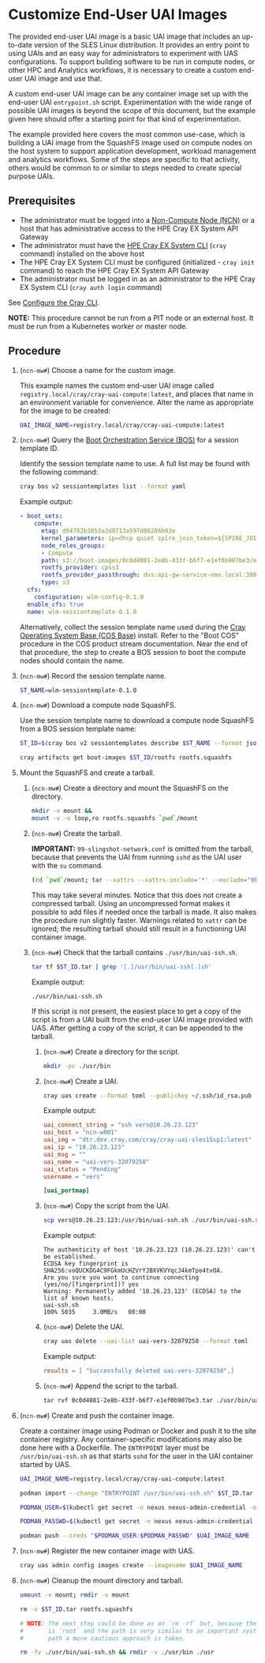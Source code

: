 # Customize End-User UAI Images

The provided end-user UAI image is a basic UAI image that includes an up-to-date version of the SLES Linux distribution. It provides an entry point to using UAIs and an easy way for administrators to experiment with UAS configurations.
To support building software to be run in compute nodes, or other HPC and Analytics workflows, it is necessary to create a custom end-user UAI image and use that.

A custom end-user UAI image can be any container image set up with the end-user UAI `entrypoint.sh` script.
Experimentation with the wide range of possible UAI images is beyond the scope of this document, but the example given here should offer a starting point for that kind of experimentation.

The example provided here covers the most common use-case, which is building a UAI image from the SquashFS image used on compute nodes on the host system to support application development, workload management and analytics workflows.
Some of the steps are specific to that activity, others would be common to or similar to steps needed to create special purpose UAIs.

## Prerequisites

* The administrator must be logged into a [Non-Compute Node (NCN)](../../glossary.md#non-compute-node-ncn) or a host that has administrative access to the HPE Cray EX System API Gateway
* The administrator must have the [HPE Cray EX System CLI](../../glossary.md#cray-cli-cray) (`cray` command) installed on the above host
* The HPE Cray EX System CLI must be configured (initialized - `cray init` command) to reach the HPE Cray EX System API Gateway
* The administrator must be logged in as an administrator to the HPE Cray EX System CLI (`cray auth login` command)

See [Configure the Cray CLI](../configure_cray_cli.md).

**NOTE:** This procedure cannot be run from a PIT node or an external host. It must be run from a Kubernetes worker or master node.

## Procedure

1. (`ncn-mw#`) Choose a name for the custom image.

     This example names the custom end-user UAI image called `registry.local/cray/cray-uai-compute:latest`, and places that name in an environment variable for convenience. Alter the name as appropriate for the image to be created:

    ```bash
    UAI_IMAGE_NAME=registry.local/cray/cray-uai-compute:latest
    ```

1. (`ncn-mw#`) Query the [Boot Orchestration Service (BOS)](../../glossary.md#boot-orchestration-service-bos) for a session template ID.

    Identify the session template name to use. A full list may be found with the following command:

    ```bash
    cray bos v2 sessiontemplates list --format yaml
    ```

    Example output:

    ```yaml
    - boot_sets:
        compute:
          etag: d54782b3853a2d8713a597d80286b93e
          kernel_parameters: ip=dhcp quiet spire_join_token=${SPIRE_JOIN_TOKEN}
          node_roles_groups:
          - Compute
          path: s3://boot-images/0c0d4081-2e8b-433f-b6f7-e1ef0b907be3/manifest.json
          rootfs_provider: cpss3
          rootfs_provider_passthrough: dvs:api-gw-service-nmn.local:300:nmn0
          type: s3
      cfs:
        configuration: wlm-config-0.1.0
      enable_cfs: true
      name: wlm-sessiontemplate-0.1.0
    ```

    Alternatively, collect the session template name used during the [Cray Operating System Base (COS Base)](../../glossary.md#cray-operating-system-base-cos-base) install.
    Refer to the "Boot COS" procedure in the COS product stream documentation.
    Near the end of that procedure, the step to create a BOS session to boot the compute nodes should contain the name.

1. (`ncn-mw#`) Record the session template name.

    ```bash
    ST_NAME=wlm-sessiontemplate-0.1.0
    ```

1. (`ncn-mw#`) Download a compute node SquashFS.

    Use the session template name to download a compute node SquashFS from a BOS session template name:

    ```bash
    ST_ID=$(cray bos v2 sessiontemplates describe $ST_NAME --format json | jq -r '.boot_sets.compute.path' | awk -F/ '{print $4}')

    cray artifacts get boot-images $ST_ID/rootfs rootfs.squashfs
    ```

1. Mount the SquashFS and create a tarball.

    1. (`ncn-mw#`) Create a directory and mount the SquashFS on the directory.

        ```bash
        mkdir -v mount && 
        mount -v -o loop,ro rootfs.squashfs `pwd`/mount
        ```

    1. (`ncn-mw#`) Create the tarball.

        **IMPORTANT:** `99-slingshot-network.conf` is omitted from the tarball, because that prevents the UAI from running `sshd` as the UAI user with the `su` command.

        ```bash
        (cd `pwd`/mount; tar --xattrs --xattrs-include='*' --exclude="99-slingshot-network.conf" -cf "../$ST_ID.tar" .) 2> /dev/null
        ```

        This may take several minutes. Notice that this does not create a compressed tarball. Using an uncompressed format makes it possible to add files if needed once the tarball is made.
        It also makes the procedure run slightly faster. Warnings related to `xattr` can be ignored; the resulting tarball should still result in a functioning UAI container image.

    1. (`ncn-mw#`) Check that the tarball contains `./usr/bin/uai-ssh.sh`.

        ```bash
        tar tf $ST_ID.tar | grep '[.]/usr/bin/uai-ssh[.]sh'
        ```

        Example output:

        ```text
        ./usr/bin/uai-ssh.sh
        ```

        If this script is not present, the easiest place to get a copy of the script is from a UAI built from the end-user UAI image provided with UAS.
        After getting a copy of the script, it can be appended to the tarball.

        1. (`ncn-mw#`) Create a directory for the script.

            ```bash
            mkdir -pc ./usr/bin
            ```

        1. (`ncn-mw#`) Create a UAI.

            ```bash
            cray uas create --format toml --publickey ~/.ssh/id_rsa.pub
            ```

            Example output:

            ```toml
            uai_connect_string = "ssh vers@10.26.23.123"
            uai_host = "ncn-w001"
            uai_img = "dtr.dev.cray.com/cray/cray-uai-sles15sp1:latest"
            uai_ip = "10.26.23.123"
            uai_msg = ""
            uai_name = "uai-vers-32079250"
            uai_status = "Pending"
            username = "vers"

            [uai_portmap]
            ```

        1. (`ncn-mw#`) Copy the script from the UAI.

            ```bash
            scp vers@10.26.23.123:/usr/bin/uai-ssh.sh ./usr/bin/uai-ssh.sh
            ```

            Example output:

            ```text
            The authenticity of host '10.26.23.123 (10.26.23.123)' can't be established.
            ECDSA key fingerprint is SHA256:voQUCKDG4C9FGkmUcHZVrYJBXVKVYqcJ4kmTpe4tvOA.
            Are you sure you want to continue connecting (yes/no/[fingerprint])? yes
            Warning: Permanently added '10.26.23.123' (ECDSA) to the list of known hosts.
            uai-ssh.sh                                                                    100% 5035     3.0MB/s   00:00
            ```

        1. (`ncn-mw#`) Delete the UAI.

            ```bash
            cray uas delete --uai-list uai-vers-32079250 --format toml
            ```

            Example output:

            ```toml
            results = [ "Successfully deleted uai-vers-32079250",]
            ```

        1. (`ncn-mw#`) Append the script to the tarball.

            ```bash
            tar rvf 0c0d4081-2e8b-433f-b6f7-e1ef0b907be3.tar ./usr/bin/uai-ssh.sh
            ```

1. (`ncn-mw#`) Create and push the container image.

    Create a container image using Podman or Docker and push it to the site container registry. Any container-specific modifications may also be done here with a Dockerfile.
    The `ENTRYPOINT` layer must be `/usr/bin/uai-ssh.sh` as that starts `sshd` for the user in the UAI container started by UAS.

    ```bash
    UAI_IMAGE_NAME=registry.local/cray/cray-uai-compute:latest

    podman import --change "ENTRYPOINT /usr/bin/uai-ssh.sh" $ST_ID.tar $UAI_IMAGE_NAME

    PODMAN_USER=$(kubectl get secret -n nexus nexus-admin-credential -o json | jq -r '.data.username' | base64 -d)

    PODMAN_PASSWD=$(kubectl get secret -n nexus nexus-admin-credential -o json | jq -r '.data.password' | base64 -d)

    podman push --creds "$PODMAN_USER:$PODMAN_PASSWD" $UAI_IMAGE_NAME
    ```

1. (`ncn-mw#`) Register the new container image with UAS.

    ```bash
    cray uas admin config images create --imagename $UAI_IMAGE_NAME
    ```

1. (`ncn-mw#`) Cleanup the mount directory and tarball.

    ```bash
    umount -v mount; rmdir -v mount

    rm -v $ST_ID.tar rootfs.squashfs

    # NOTE: The next step could be done as an `rm -rf` but, because the user
    #       is `root` and the path is very similar to an important system
    #       path a more cautious approach is taken.

    rm -fv ./usr/bin/uai-ssh.sh && rmdir -v ./usr/bin ./usr
    ```

